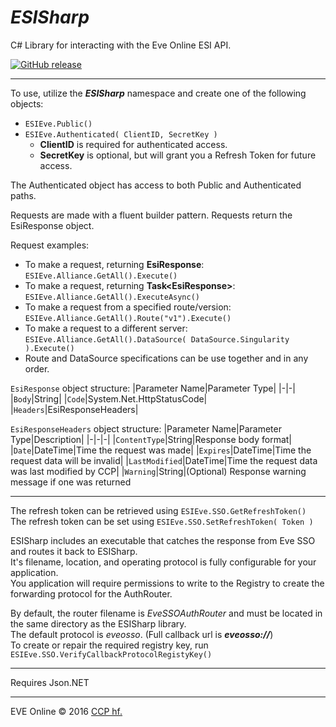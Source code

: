 # ***ESISharp***

C# Library for interacting with the Eve Online ESI API.

[![GitHub release](https://img.shields.io/github/release/wranders/ESISharp.svg)](https://github.com/wranders/ESISharp/releases/latest)

---

To use, utilize the ***ESISharp*** namespace and create one of the following objects:

* `ESIEve.Public()`
* `ESIEve.Authenticated( ClientID, SecretKey )`
    * **ClientID** is required for authenticated access.
	* **SecretKey** is optional, but will grant you a Refresh Token for future access.

The Authenticated object has access to both Public and Authenticated paths.

Requests are made with a fluent builder pattern. Requests return the EsiResponse object.

Request examples:
* To make a request, returning **EsiResponse**: `ESIEve.Alliance.GetAll().Execute()`
* To make a request, returning **Task\<EsiResponse>**: `ESIEve.Alliance.GetAll().ExecuteAsync()`
* To make a request from a specified route/version: `ESIEve.Alliance.GetAll().Route("v1").Execute()`
* To make a request to a different server: `ESIEve.Alliance.GetAll().DataSource( DataSource.Singularity ).Execute()`
* Route and DataSource specifications can be use together and in any order.

`EsiResponse` object structure:
|Parameter Name|Parameter Type|
|-|-|
|`Body`|String|
|`Code`|System.Net.HttpStatusCode|
|`Headers`|EsiResponseHeaders|

`EsiResponseHeaders` object structure:
|Parameter Name|Parameter Type|Description|
|-|-|-|
|`ContentType`|String|Response body format|
|`Date`|DateTime|Time the request was made|
|`Expires`|DateTime|Time the request data will be invalid|
|`LastModified`|DateTime|Time the request data was last modified by CCP|
|`Warning`|String|(Optional) Response warning message if one was returned

---

The refresh token can be retrieved using `ESIEve.SSO.GetRefreshToken()`<br/>
The refresh token can be set using `ESIEve.SSO.SetRefreshToken( Token )`

ESISharp includes an executable that catches the response from Eve SSO and routes it back to ESISharp.<br/>
It's filename, location, and operating protocol is fully configurable for your application.<br/>
You application will require permissions to write to the Registry to create the forwarding protocol for the AuthRouter.

By default, the router filename is *EveSSOAuthRouter* and must be located in the same directory as the ESISharp library.<br/>
The default protocol is *eveosso*. (Full callback url is ***eveosso://***)<br/>
To create or repair the required registry key, run `ESIEve.SSO.VerifyCallbackProtocolRegistyKey()`

---

Requires Json.NET

---

EVE Online © 2016 [CCP hf.](https://www.ccpgames.com/)
